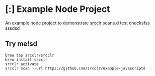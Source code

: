 # [:] Example Node Project

An example node project to demonstrate [srcclr](https://www.srsscclr.com) scans.d test checksfss
sssdsd
## Try me!sd

```
brew tap srcclr/srcclr
brew install srcclr
srcclr activate
srcclr scan --url https://github.com/srcclr/example-javascriptd
```
